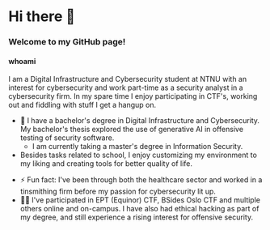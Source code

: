 # Hi there 👋
### Welcome to my GitHub page!
#### whoami
I am a Digital Infrastructure and Cybersecurity student at NTNU with an interest for cybersecurity and work part-time as a security analyst in a cybersecurity firm.
In my spare time I enjoy participating in CTF's, working out and fiddling with stuff I get a hangup on.  

- 🔭 I have a bachelor's degree in Digital Infrastructure and Cybersecurity. My bachelor's thesis explored the use of generative AI in offensive testing of security software.
  -  I am currently taking a master's degree in Information Security. 
- Besides tasks related to school, I enjoy customizing my environment to my liking and creating tools for better quality of life. 
<!-- - 🌱 I’m currently learning further sophisticating and obfuscating our exploitation attempts, testing out different LLM's and their use in offensive security operations. -->
<!-- - 🤔 I’m looking for help with -->
- ⚡ Fun fact: I've been through both the healthcare sector and worked in a tinsmithing firm before my passion for cybersecurity lit up.
- 👨‍💻 I've participated in EPT (Equinor) CTF, BSides Oslo CTF and multiple others online and on-campus. I have also had ethical hacking as part of my degree, and still experience a rising interest for offensive security.
<!--
**Eikentotre/Eikentotre** is a ✨ _special_ ✨ repository because its `README.md` (this file) appears on your GitHub profile.
Here are some ideas to get you started:
- 👯 I’m looking to collaborate on ...
- 💬 Ask me about ...
- 📫 How to reach me: ...
- 😄 Pronouns: ...
-->
